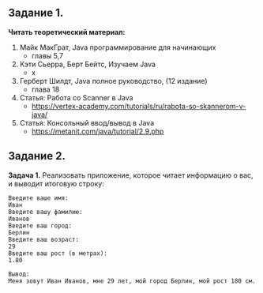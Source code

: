 ## Задание 1.

**Читать теоретический материал:**

1. Майк МакГрат, Java программирование для начинающих
   - главы 5,7
2. Кэти Сьерра, Берт Бейтс, Изучаем Java
   - х
3. Герберт Шилдт, Java полное руководство, (12 издание)
   - глава 18
4. Статья: Работа со Scanner в Java
   - https://vertex-academy.com/tutorials/ru/rabota-so-skannerom-v-java/
5. Статья: Консольный ввод/вывод в Java
   - https://metanit.com/java/tutorial/2.9.php

## Задание 2.

**Задача 1.**
Реализовать приложение, которое читает информацию о вас, и выводит итоговую строку:

```
Введите ваше имя:
Иван
Введите вашу фамилию:
Иванов
Введите ваш город:
Берлин
Введите ваш возраст:
29
Введите ваш рост (в метрах):
1.80

Вывод:
Меня зовут Иван Иванов, мне 29 лет, мой город Берлин, мой рост 180 см.
```